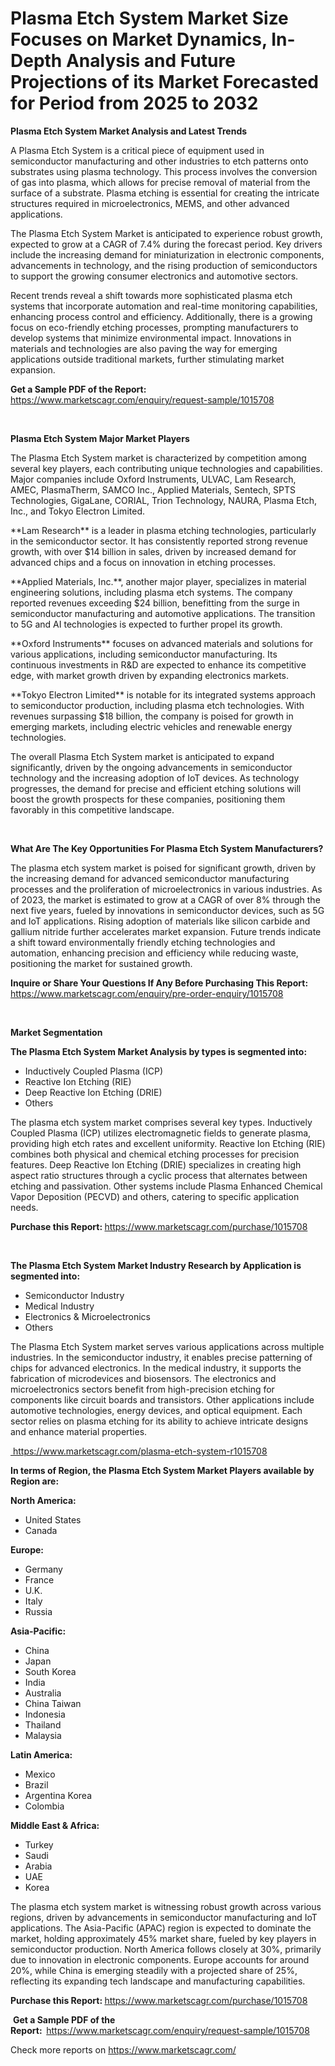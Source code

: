 <p><h1>Plasma Etch System Market Size Focuses on Market Dynamics, In-Depth Analysis and Future Projections of its Market Forecasted for Period from 2025 to 2032</h1></p><p><strong>Plasma Etch System Market Analysis and Latest Trends</strong></p>
<p><p>A Plasma Etch System is a critical piece of equipment used in semiconductor manufacturing and other industries to etch patterns onto substrates using plasma technology. This process involves the conversion of gas into plasma, which allows for precise removal of material from the surface of a substrate. Plasma etching is essential for creating the intricate structures required in microelectronics, MEMS, and other advanced applications.</p><p>The Plasma Etch System Market is anticipated to experience robust growth, expected to grow at a CAGR of 7.4% during the forecast period. Key drivers include the increasing demand for miniaturization in electronic components, advancements in technology, and the rising production of semiconductors to support the growing consumer electronics and automotive sectors. </p><p>Recent trends reveal a shift towards more sophisticated plasma etch systems that incorporate automation and real-time monitoring capabilities, enhancing process control and efficiency. Additionally, there is a growing focus on eco-friendly etching processes, prompting manufacturers to develop systems that minimize environmental impact. Innovations in materials and technologies are also paving the way for emerging applications outside traditional markets, further stimulating market expansion.</p></p>
<p><strong>Get a Sample PDF of the Report:&nbsp;</strong> <a href="https://www.marketscagr.com/enquiry/request-sample/1015708?utm_campaign=3575&utm_medium=2&utm_source=Github&utm_content=ia&utm_term=10042025&utm_id=plasma-etch-system">https://www.marketscagr.com/enquiry/request-sample/1015708</a></p>
<p>&nbsp;</p>
<p><strong>Plasma Etch System Major Market Players</strong></p>
<p><p>The Plasma Etch System market is characterized by competition among several key players, each contributing unique technologies and capabilities. Major companies include Oxford Instruments, ULVAC, Lam Research, AMEC, PlasmaTherm, SAMCO Inc., Applied Materials, Sentech, SPTS Technologies, GigaLane, CORIAL, Trion Technology, NAURA, Plasma Etch, Inc., and Tokyo Electron Limited.</p><p>**Lam Research** is a leader in plasma etching technologies, particularly in the semiconductor sector. It has consistently reported strong revenue growth, with over $14 billion in sales, driven by increased demand for advanced chips and a focus on innovation in etching processes.</p><p>**Applied Materials, Inc.**, another major player, specializes in material engineering solutions, including plasma etch systems. The company reported revenues exceeding $24 billion, benefitting from the surge in semiconductor manufacturing and automotive applications. The transition to 5G and AI technologies is expected to further propel its growth.</p><p>**Oxford Instruments** focuses on advanced materials and solutions for various applications, including semiconductor manufacturing. Its continuous investments in R&D are expected to enhance its competitive edge, with market growth driven by expanding electronics markets.</p><p>**Tokyo Electron Limited** is notable for its integrated systems approach to semiconductor production, including plasma etch technologies. With revenues surpassing $18 billion, the company is poised for growth in emerging markets, including electric vehicles and renewable energy technologies.</p><p>The overall Plasma Etch System market is anticipated to expand significantly, driven by the ongoing advancements in semiconductor technology and the increasing adoption of IoT devices. As technology progresses, the demand for precise and efficient etching solutions will boost the growth prospects for these companies, positioning them favorably in this competitive landscape.</p></p>
<p>&nbsp;</p>
<p><strong>What Are The Key Opportunities For Plasma Etch System Manufacturers?</strong></p>
<p><p>The plasma etch system market is poised for significant growth, driven by the increasing demand for advanced semiconductor manufacturing processes and the proliferation of microelectronics in various industries. As of 2023, the market is estimated to grow at a CAGR of over 8% through the next five years, fueled by innovations in semiconductor devices, such as 5G and IoT applications. Rising adoption of materials like silicon carbide and gallium nitride further accelerates market expansion. Future trends indicate a shift toward environmentally friendly etching technologies and automation, enhancing precision and efficiency while reducing waste, positioning the market for sustained growth.</p></p>
<p><strong>Inquire or Share Your Questions If Any Before Purchasing This Report:</strong> <a href="https://www.marketscagr.com/enquiry/pre-order-enquiry/1015708?utm_campaign=3575&utm_medium=2&utm_source=Github&utm_content=ia&utm_term=10042025&utm_id=plasma-etch-system">https://www.marketscagr.com/enquiry/pre-order-enquiry/1015708</a></p>
<p>&nbsp;</p>
<p><strong>Market Segmentation</strong></p>
<p><strong>The Plasma Etch System Market Analysis by types is segmented into:</strong></p>
<p><ul><li>Inductively Coupled Plasma (ICP)</li><li>Reactive Ion Etching (RIE)</li><li>Deep Reactive Ion Etching (DRIE)</li><li>Others</li></ul></p>
<p><p>The plasma etch system market comprises several key types. Inductively Coupled Plasma (ICP) utilizes electromagnetic fields to generate plasma, providing high etch rates and excellent uniformity. Reactive Ion Etching (RIE) combines both physical and chemical etching processes for precision features. Deep Reactive Ion Etching (DRIE) specializes in creating high aspect ratio structures through a cyclic process that alternates between etching and passivation. Other systems include Plasma Enhanced Chemical Vapor Deposition (PECVD) and others, catering to specific application needs.</p></p>
<p><strong>Purchase this Report:&nbsp;</strong><a href="https://www.marketscagr.com/purchase/1015708?utm_campaign=3575&utm_medium=2&utm_source=Github&utm_content=ia&utm_term=10042025&utm_id=plasma-etch-system">https://www.marketscagr.com/purchase/1015708</a></p>
<p>&nbsp;</p>
<p><strong>The Plasma Etch System Market Industry Research by Application is segmented into:</strong></p>
<p><ul><li>Semiconductor Industry</li><li>Medical Industry</li><li>Electronics & Microelectronics</li><li>Others</li></ul></p>
<p><p>The Plasma Etch System market serves various applications across multiple industries. In the semiconductor industry, it enables precise patterning of chips for advanced electronics. In the medical industry, it supports the fabrication of microdevices and biosensors. The electronics and microelectronics sectors benefit from high-precision etching for components like circuit boards and transistors. Other applications include automotive technologies, energy devices, and optical equipment. Each sector relies on plasma etching for its ability to achieve intricate designs and enhance material properties.</p></p>
<p><a href="https://www.marketscagr.com/plasma-etch-system-r1015708?utm_campaign=3575&utm_medium=2&utm_source=Github&utm_content=ia&utm_term=10042025&utm_id=plasma-etch-system">&nbsp;https://www.marketscagr.com/plasma-etch-system-r1015708</a></p>
<p><strong>In terms of Region, the Plasma Etch System Market Players available by Region are:</strong></p>
<p>
    <p> <strong> North America: </strong>
        <ul>
            <li>United States</li>
            <li>Canada</li>
        </ul>
        </p> 
    <p> <strong> Europe: </strong>
        <ul>
            <li>Germany</li>
            <li>France</li>
            <li>U.K.</li>
            <li>Italy</li>
            <li>Russia</li>
        </ul>
        </p> 
    <p> <strong> Asia-Pacific: </strong>
        <ul>
            <li>China</li>
            <li>Japan</li>
            <li>South Korea</li>
            <li>India</li>
            <li>Australia</li>
            <li>China Taiwan</li>
            <li>Indonesia</li>
            <li>Thailand</li>
            <li>Malaysia</li>
        </ul>
        </p> 
    <p> <strong> Latin America: </strong>
        <ul>
            <li>Mexico</li>
            <li>Brazil</li>
            <li>Argentina Korea</li>
            <li>Colombia</li>
        </ul>
        </p> 
    <p> <strong> Middle East & Africa: </strong>
        <ul>
            <li>Turkey</li>
            <li>Saudi</li>
            <li>Arabia</li>
            <li>UAE</li>
            <li>Korea</li>
        </ul>
    </p>
    </p>
<p><p>The plasma etch system market is witnessing robust growth across various regions, driven by advancements in semiconductor manufacturing and IoT applications. The Asia-Pacific (APAC) region is expected to dominate the market, holding approximately 45% market share, fueled by key players in semiconductor production. North America follows closely at 30%, primarily due to innovation in electronic components. Europe accounts for around 20%, while China is emerging steadily with a projected share of 25%, reflecting its expanding tech landscape and manufacturing capabilities.</p></p>
<p><strong>Purchase this Report: </strong><a href="https://www.marketscagr.com/purchase/1015708?utm_campaign=3575&utm_medium=2&utm_source=Github&utm_content=ia&utm_term=10042025&utm_id=plasma-etch-system">https://www.marketscagr.com/purchase/1015708</a></p>
<p>&nbsp;<strong>Get a Sample PDF of the Report:&nbsp;&nbsp;</strong><a href="https://www.marketscagr.com/enquiry/request-sample/1015708?utm_campaign=3575&utm_medium=2&utm_source=Github&utm_content=ia&utm_term=10042025&utm_id=plasma-etch-system">https://www.marketscagr.com/enquiry/request-sample/1015708</a></p>
<p><strong></strong></p>
<p>Check more reports on <a href="https://www.marketscagr.com/?utm_campaign=3575&utm_medium=2&utm_source=Github&utm_content=ia&utm_term=10042025&utm_id=plasma-etch-system">https://www.marketscagr.com/</a></p>